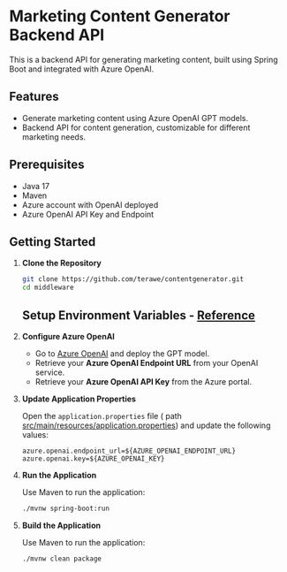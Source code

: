 # Marketing Content Generator Backend API

This is a backend API for generating marketing content, built using Spring Boot and integrated with Azure OpenAI.

## Features

- Generate marketing content using Azure OpenAI GPT models.
- Backend API for content generation, customizable for different marketing needs.

## Prerequisites

- Java 17
- Maven
- Azure account with OpenAI deployed
- Azure OpenAI API Key and Endpoint

## Getting Started

1. **Clone the Repository**

   ```bash
   git clone https://github.com/terawe/contentgenerator.git
   cd middleware
   ```
   
   ## Setup Environment Variables - [Reference](env_variables.md)
   

2. **Configure Azure OpenAI**

    * Go to [Azure OpenAI](https://ai.azure.com) and deploy the GPT model.
    * Retrieve your **Azure OpenAI Endpoint URL** from your OpenAI service.
    * Retrieve your **Azure OpenAI API Key** from the Azure portal.

3. **Update Application Properties**
   
   Open the `application.properties` file ( path [src/main/resources/application.properties](src/main/resources/application.properties)) and update the following values:
   
    ```properties
   azure.openai.endpoint_url=${AZURE_OPENAI_ENDPOINT_URL}
   azure.openai.key=${AZURE_OPENAI_KEY}
   ```

4. **Run the Application**

   Use Maven to run the application:

    ```bash
    ./mvnw spring-boot:run
   ```

5. **Build the Application**

   Use Maven to run the application:

    ```bash
    ./mvnw clean package
   ```
